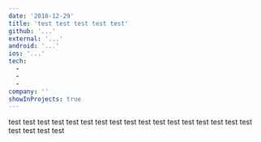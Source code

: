 ```yaml
---
date: '2018-12-29'
title: 'test test test test test'
github: '...'
external: '...'
android: '...'
ios: '...'
tech:
  -
  -
  -
company: ''
showInProjects: true
---
```


test test test test test test test test test test test test test test test test test test test test test
